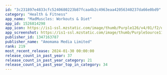 ```yaml
---
id: "3c231897e4833cfc5240680223b87fcaa4b2c4963eaa42056340237da66e0bd9"
category: "Health & Fitness"
app_name: "MadMuscles: Workouts & Diet"
app_id: 1526814298
app_icon: https://is1-ssl.mzstatic.com/image/thumb/Purple126/v4/01/f2/dd/01f2dd15-5930-2902-a58e-99cfe3a27493/AppIcon-PROD-0-0-1x_U007ephone-0-0-sRGB-85-220.png/1024x1024bb.png
app_screenshot: https://is1-ssl.mzstatic.com/image/thumb/PurpleSource112/v4/f3/48/a6/f348a6ce-75cb-1d2d-026f-8bdc280fc538/e1538384-075c-42e3-bfbb-2ecb0bf6797e_iPhone_X_6.5-Inch_EN_1.jpg/1242x2688bb.png
publisher_id: 1347163787
publisher_name: "Amomama Media Limited"
rank: 219
most_recent_release: 2024-01-30 00:00:00
release_count_in_past_year: 37
release_count_in_past_year_category: 21
release_count_in_past_year_top_in_category: 34
---
```

